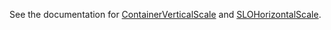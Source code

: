 See the documentation for [ContainerVerticalScale](https://www.ibm.com/docs/en/tarm/latest?topic=spec-container-policies-declarative-configuration) and [SLOHorizontalScale](https://www.ibm.com/docs/en/tarm/latest?topic=service-container-platform-policies#policy_defaults_Service_K8s__title__4).
